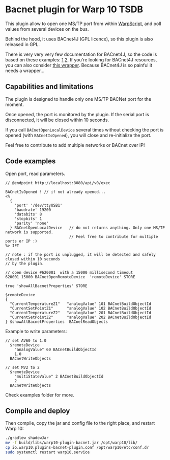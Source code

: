 # Bacnet plugin for Warp 10 TSDB

This plugin allow to open one MS/TP port from within [WarpScript](https://www.warp10.io/), and poll 
values from several devices on the bus.

Behind the hood, it uses BACnet4J (GPL licence), so this plugin is also released in GPL.

There is very very very few documentation for BACnet4J, so the code is 
based on these examples: [1](https://github.com/MangoAutomation/BACnet4J/blob/master/src/test/java/com/serotonin/bacnet4j/adhoc/rs485/MasterTest.java) 
[2](https://gist.github.com/splatch/3216feba4bcad3cfd741644552f93870).
If you're looking for BACnet4J resources, you can also consider 
[this wrapper](https://github.com/Code-House/bacnet4j-wrapper/blob/1.2.x/README.md).
Because BACnet4J is so painful it needs a wrapper...

## Capabilities and limitations
The plugin is designed to handle only one MS/TP BACNet port for the moment.

Once opened, the port is monitored by the plugin. If the serial port is disconnected, it will be closed within 10 seconds.

If you call `BACnetOpenLocalDevice` several times without checking the 
port is opened (with `BACnetIsOpened`), you will close and re-initialize the port.

Feel free to contribute to add multiple networks or BACnet over IP!

## Code examples

Open port, read parameters.
```warpscript
// @endpoint http://localhost:8080/api/v0/exec

BACnetIsOpened ! // if not already opened...
<% 
  {
    'port' '/dev/ttyUSB1'
    'baudrate' 19200
    'databits' 8
    'stopbits' 1
    'parity' 'none'
  } BACnetOpenLocalDevice   // do not returns anything. Only one MS/TP network is supported. 
                            // Feel free to contribute for multiple ports or IP :)
%> IFT

// note : if the port is unplugged, it will be detected and safely closed within 10 seconds
// by the plugin.

// open device #620001  with a 15000 millisecond timeout
620001 15000 BACnetOpenRemoteDevice  'remoteDevice' STORE

true 'showAllBacnetProperties' STORE

$remoteDevice
{
  "CurrentTemperatureZ1"   "analogValue" 101 BACnetBuildObjectId
  "CurrentSetPointZ1"      "analogValue" 102 BACnetBuildObjectId
  "CurrentTemperatureZ2"   "analogValue" 201 BACnetBuildObjectId
  "CurrentSetPointZ2"      "analogValue" 202 BACnetBuildObjectId
} $showAllBacnetProperties  BACnetReadObjects

```
Example to write parameters:
```warpscript
// set AV60 to 1.0
  $remoteDevice
    "analogValue" 60 BACnetBuildObjectId 
    1.0  
  BACnetWriteObjects

// set MV2 to 2
  $remoteDevice
    "multiStateValue" 2 BACnetBuildObjectId  
    2
  BACnetWriteObjects
```

Check examples folder for more.


## Compile and deploy

Then compile, copy the jar and config file to the right place, and restart Warp 10: 
```bash
./gradlew shadowJar
mv -f build/libs/warp10-plugin-bacnet.jar /opt/warp10/lib/
cp io.warp10.plugins-bacnet-plugin.conf /opt/warp10/etc/conf.d/
sudo systemctl restart warp10.service
```

